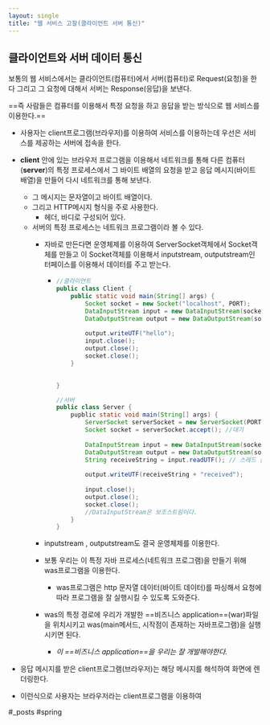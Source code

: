 ```yaml
---
layout: single
title: "웹 서비스 고찰(클라이언트 서버 통신)"
---
```





## 클라이언트와 서버 데이터 통신

 보통의 웹 서비스에서는 클라이언트(컴퓨터)에서 서버(컴퓨터)로 Request(요청)을 한다
그리고 그 요청에 대해서 서버는 Response(응답)을 보낸다. 

==즉 사람들은 컴퓨터를 이용해서 특정 요청을 하고 응답을 받는 방식으로 웹 서비스를 이용한다.==

- 사용자는 client프로그램(브라우저)를 이용하여 서비스를 이용하는데 우선은 서비스를 제공하는 서버에 접속을 한다. 

- **client** 안에 있는 브라우저 프로그램을 이용해서 네트워크를 통해 다른 컴퓨터(**server**)의 특정 프로세스에서 그 바이트 배열의 요청을 받고 응답 메시지(바이트 배열)을 만들어 다시 네트워크를 통해 보낸다. 
  - 그 메시지는 문자열이고 바이트 배열이다.
  - 그리고 HTTP메시지 형식을 주로 사용한다.
    - 헤더, 바디로 구성되어 있다.
  - 서버의 특정 프로세스는 네트워크 프로그램이라 볼 수 있다.
    - 자바로 만든다면 운영체제를 이용하여 ServerSocket객체에서 Socket객체를 만들고 이 Socket객체를 이용해서 inputstream, outputstream인터페이스를 이용해서 데이터를 주고 받는다.
      - ~~~java
        //클라이언트
        public class Client {
        	public static void main(String[] args) {
        		Socket socket = new Socket("localhost", PORT);
        		DataInputStream input = new DataInputStream(socket.getInputStream());
        		DataOutputStream output = new DataOutputStream(socket.getOutputStream());
        		
        		output.writeUTF("hello");
        		input.close();
        		output.close();
        		socket.close();
        	}
        
        	
        }
        
        //서버
        public class Server {
        	pupblic static void main(String[] args) {
        		ServerSocket serverSocket = new ServerSocket(PORT);
        		Socket socket = serverSocket.accept(); //대기
        		
        		DataInputStream input = new DataInputStream(socket.getInputStream());
        		DataOutputStream output = new DataOutputStream(socket.getOutputStream());
        		String receiveString = input.readUTF(); // 스레드 블로킹
        		
        		output.writeUTF(receiveString + "received");
        		
        		input.close();
        		output.close();
        		socket.close();
        		//DataInputStream은 보조스트림이다.
        	}
        }
        ~~~
        
      
    - inputstream , outputstream도 결국 운영체제를 이용한다.
    - 보통 우리는 이 특정 자바 프로세스(네트워크 프로그램)을 만들기 위해 was프로그램을 이용한다. 
      - was프로그램은 http 문자열 데이터(바이트 데이터)를 파싱해서 요청에 따라 프로그램을 잘 실행시킬 수 있도록 도와준다. 
    - was의 특정 경로에 우리가 개발한 ==비즈니스 application==(war)파일을 위치시키고 was(main메서드, 시작점이 존재하는 자바프로그램)을 실행시키면 된다. 
      - *이 ==비즈니스 application==을 우리는 잘 개발해야한다.* 


- 응답 메시지를 받은 client프로그램(브라우저)는 해당 메시지를 해석하여 화면에 렌더링한다. 
- 이런식으로 사용자는 브라우저라는 client프로그램을 이용하여 











#_posts
#spring

